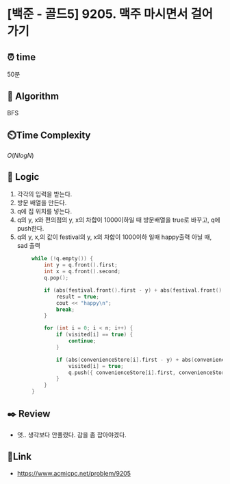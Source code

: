 # [백준 - 골드5] 9205. 맥주 마시면서 걸어가기
 
## ⏰  **time**
50분

## :pushpin: **Algorithm**
BFS

## ⏲️**Time Complexity**
$O(NlogN)$

## :round_pushpin: **Logic**
1. 각각의 입력을 받는다.
2. 방문 배열을 만든다.
3. q에 집 위치를 넣는다.
4. q의 y, x와 편의점의 y, x의 차합이 1000이하일 때 방문배열을 true로 바꾸고, q에 push한다.
5. q의 y, x,의 값이 festival의 y, x의 차합이 1000이하 일때 happy출력
   아닐 때, sad 출력
```cpp
		while (!q.empty()) {
			int y = q.front().first;
			int x = q.front().second;
			q.pop();

			if (abs(festival.front().first - y) + abs(festival.front().second - x) <= 1000) {
				result = true;
				cout << "happy\n";
				break;
			}

			for (int i = 0; i < n; i++) {
				if (visited[i] == true) {
					continue;
				}

				if (abs(convenienceStore[i].first - y) + abs(convenienceStore[i].second - x) <= 1000) {
					visited[i] = true;
					q.push({ convenienceStore[i].first, convenienceStore[i].second });
				}
			}
		}
```

## :black_nib: **Review**
- 엇.. 생각보다 안풀렸다. 감을 좀 잡아야겠다.

## 📡**Link**
- https://www.acmicpc.net/problem/9205
